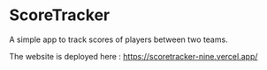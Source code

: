 # ScoreTracker

A simple app to track scores of players between two teams.

The website is deployed here : https://scoretracker-nine.vercel.app/
